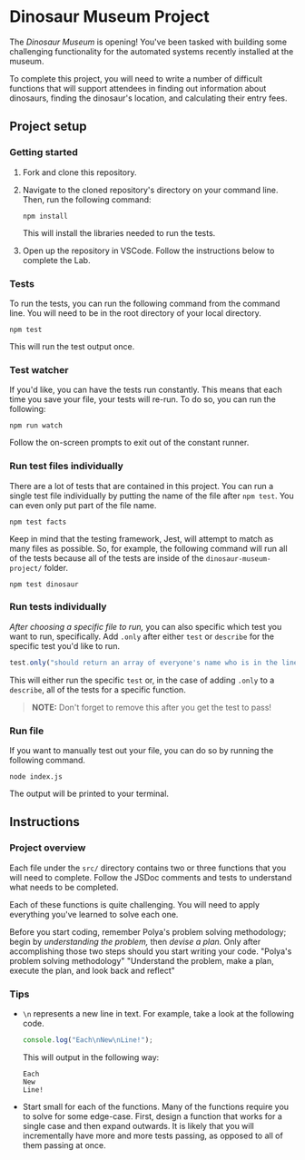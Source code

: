 # Dinosaur Museum Project

The _Dinosaur Museum_ is opening! You've been tasked with building some challenging functionality for the automated systems recently installed at the museum.

To complete this project, you will need to write a number of difficult functions that will support attendees in finding out information about dinosaurs, finding the dinosaur's location, and calculating their entry fees.

## Project setup

### Getting started

1. Fork and clone this repository.

1. Navigate to the cloned repository's directory on your command line. Then, run the following command:

   ```
   npm install
   ```

   This will install the libraries needed to run the tests.

1. Open up the repository in VSCode. Follow the instructions below to complete the Lab.

### Tests

To run the tests, you can run the following command from the command line. You will need to be in the root directory of your local directory.

```
npm test
```

This will run the test output once.

### Test watcher

If you'd like, you can have the tests run constantly. 
This means that each time you save your file, your tests will re-run. 
To do so, you can run the following:

```
npm run watch
```

Follow the on-screen prompts to exit out of the constant runner.

### Run test files individually

There are a lot of tests that are contained in this project. 
You can run a single test file individually by putting the name of the file after `npm test`. 
You can even only put part of the file name.

```
npm test facts
```

Keep in mind that the testing framework, Jest, will attempt to match as many files as possible. So, for example, the following command will run all of the tests because all of the tests are inside of the `dinosaur-museum-project/` folder.

```
npm test dinosaur
```

### Run tests individually

_After choosing a specific file to run,_ you can also specific which test you want to run, specifically. Add `.only` after either `test` or `describe` for the specific test you'd like to run.

```js
test.only("should return an array of everyone's name who is in the line, in order", () => {
```

This will either run the specific `test` or, in the case of adding `.only` to a `describe`, all of the tests for a specific function.

> **NOTE:** Don't forget to remove this after you get the test to pass!

### Run file

If you want to manually test out your file, you can do so by running the following command.

```
node index.js
```

The output will be printed to your terminal.

## Instructions

### Project overview

Each file under the `src/` directory contains two or three functions that you will need to complete. Follow the JSDoc comments and tests to understand what needs to be completed.

Each of these functions is quite challenging. You will need to apply everything you've learned to solve each one.

Before you start coding, remember Polya's problem solving methodology; begin by _understanding the problem,_ then _devise a plan._ Only after accomplishing those two steps should you start writing your code.
"Polya's problem solving methodology"
"Understand the problem, make a plan, execute the plan, and look back and reflect"

### Tips

- `\n` represents a new line in text. For example, take a look at the following code.

  ```js
  console.log("Each\nNew\nLine!");
  ```

  This will output in the following way:

  ```
  Each
  New
  Line!
  ```

- Start small for each of the functions. Many of the functions require you to solve for some edge-case. First, design a function that works for a single case and then expand outwards. It is likely that you will incrementally have more and more tests passing, as opposed to all of them passing at once.
